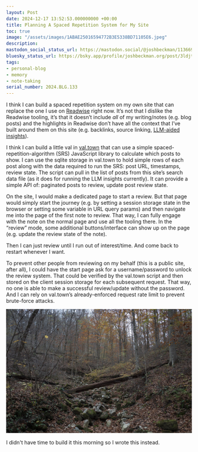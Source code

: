 ```yaml
---
layout: Post
date: 2024-12-17 13:52:53.000000000 +00:00
title: Planning A Spaced Repetition System for My Site
toc: true
image: "/assets/images/1ABAE25016594772B3E5338BD71105E6.jpeg"
description:
mastodon_social_status_url: https://mastodon.social/@joshbeckman/113669683170861908
bluesky_status_url: https://bsky.app/profile/joshbeckman.org/post/3ldjtkd4ta62o
tags:
- personal-blog
- memory
- note-taking
serial_number: 2024.BLG.133
---
```

I think I can build a spaced repetition system on my own site that can replace the one I use on [Readwise](http://readwise.io) right now\. It’s not that I dislike the Readwise tooling, it’s that it doesn’t include *all* of my writing/notes \(e\.g\. blog posts\) and the highlights in Readwise don’t have all the context that I’ve built around them on this site \(e\.g\. backlinks, source linking, [LLM\-aided insights](https://www.joshbeckman.org/blog/using-an-llmand-rag-to-wring-insights-from-my-posts)\)\. 

I think I can build a little val in [val\.town](http://val.town) that can use a simple spaced\-repetition\-algorithm \(SRS\) JavaScript library to calculate which posts to show\. I can use the sqlite storage in val\.town to hold simple rows of each post along with the data required to run the SRS: post URL, timestamps, review state\. The script can pull in the list of posts from this site’s search data file \(as it does for running the LLM insights currently\)\. It can provide a simple API of: paginated posts to review, update post review state\. 

On the site, I would make a dedicated page to start a review\. But that page would simply start the journey \(e\.g\. by setting a session storage state in the browser or setting some variable in URL query params\) and then navigate me into the page of the first note to review\. That way, I can fully engage with the note on the normal page and use all the tooling there\. In the “review” mode, some additional buttons/interface can show up on the page \(e\.g\. update the review state of the note\)\.

Then I can just review until I run out of interest/time\. And come back to restart whenever I want\. 

To prevent other people from reviewing on my behalf \(this is a public site, after all\), I could have the start page ask for a username/password to unlock the review system\. That could be verified by the val\.town script and then stored on the client session storage for each subsequent request\. That way, no one is able to make a successful review/update without the password\. And I can rely on val\.town’s already\-enforced request rate limit to prevent brute\-force attacks\.

![forest image](/assets/images/1ABAE25016594772B3E5338BD71105E6.jpeg)

I didn't have time to build it this morning so I wrote this instead\.

